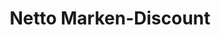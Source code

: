 ---
title: "Netto Marken-Discount"
url: /kassel/netto-marken-discount-heiligenroeder-strasse/
shop: Supermarkt
---